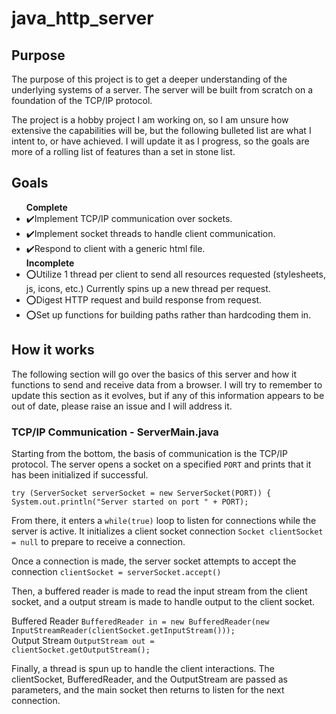 # java_http_server

<h2>Purpose</h2>
<p>The purpose of this project is to get a deeper understanding of the underlying systems of a server. The server will be built from scratch on a foundation of the TCP/IP protocol.</p>
<p>The project is a hobby project I am working on, so I am unsure how extensive the capabilities will be, but the following bulleted list are what I intent to, or have achieved. I will update it as I progress, so the goals are more of a rolling list of features than a set in stone list.</p>

<h2>Goals</h2>
<ul>
    <b>Complete</b>
    <li>✔️Implement TCP/IP communication over sockets.</li>
    <li>✔️Implement socket threads to handle client communication.</li>
    <li>
        ✔️Respond to client with a generic html file.
    </li>
    <b>Incomplete</b>
    <li>
        ⭕Utilize 1 thread per client to send all resources requested (stylesheets, js, icons, etc.) Currently spins up a new thread per request.
    </li>
    <li>
        ⭕Digest HTTP request and build response from request.
    </li>
    <li>
        ⭕Set up functions for building paths rather than hardcoding them in.
    </li>
</ul>

<h2>How it works</h2>

<p>The following section will go over the basics of this server and how it functions to send and receive data from a browser. I will try to remember to update this section as it evolves, but if any of this information appears to be out of date, please raise an issue and I will address it.</p>

<h3>TCP/IP Communication - ServerMain.java</h3>
Starting from the bottom, the basis of communication is the TCP/IP protocol. The server opens a socket on a specified <code>PORT</code> and prints that it has been initialized if successful.

<code>try (ServerSocket serverSocket = new ServerSocket(PORT)) {
            System.out.println("Server started on port " + PORT);</code>

From there, it enters a <code>while(true)</code> loop to listen for connections while the server is active. It initializes a client socket connection <code>Socket clientSocket = null</code> to prepare to receive a connection.

Once a connection is made, the server socket attempts to accept the connection <code>clientSocket = serverSocket.accept()</code>

Then, a buffered reader is made to read the input stream from the client socket, and a output stream is made to handle output to the client socket. 

Buffered Reader
<code>BufferedReader in = new BufferedReader(new InputStreamReader(clientSocket.getInputStream()));</code>
<br>
Output Stream
<code>OutputStream out = clientSocket.getOutputStream();</code>

Finally, a thread is spun up to handle the client interactions. The clientSocket, BufferedReader, and the OutputStream are passed as parameters, and the main socket then returns to listen for the next connection.